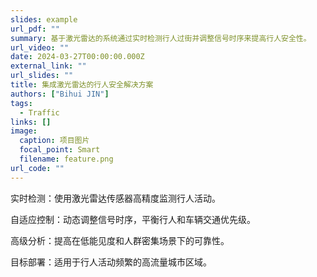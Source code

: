 ```yaml
---
slides: example
url_pdf: ""
summary: 基于激光雷达的系统通过实时检测行人过街并调整信号时序来提高行人安全性。
url_video: ""
date: 2024-03-27T00:00:00.000Z
external_link: ""
url_slides: ""
title: 集成激光雷达的行人安全解决方案
authors: ["Bihui JIN"]
tags:
  - Traffic
links: []
image:
  caption: 项目图片
  focal_point: Smart
  filename: feature.png
url_code: ""
---
```

实时检测：使用激光雷达传感器高精度监测行人活动。

自适应控制：动态调整信号时序，平衡行人和车辆交通优先级。

高级分析：提高在低能见度和人群密集场景下的可靠性。

目标部署：适用于行人活动频繁的高流量城市区域。
